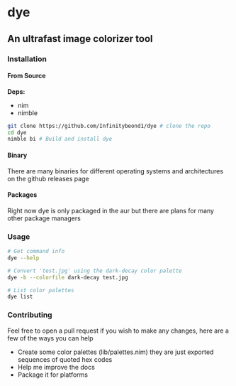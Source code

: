 # dye
## An ultrafast image colorizer tool

### Installation
#### From Source
**Deps:**
- nim
- nimble

```bash
git clone https://github.com/Infinitybeond1/dye # clone the repo
cd dye
nimble bi # Build and install dye
```
#### Binary
There are many binaries for different operating systems and architectures on the github releases page

#### Packages
Right now dye is only packaged in the aur but there are plans for many other package managers

### Usage
```bash
# Get command info
dye --help

# Convert 'test.jpg' using the dark-decay color palette
dye -b --colorfile dark-decay test.jpg

# List color palettes
dye list
```

### Contributing
Feel free to open a pull request if you wish to make any changes, here are a few of the ways you can help
- Create some color palettes (lib/palettes.nim) they are just exported sequences of quoted hex codes
- Help me improve the docs
- Package it for platforms
